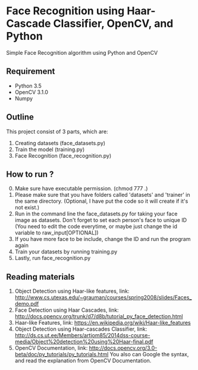 # Face Recognition using Haar-Cascade Classifier, OpenCV, and Python
Simple Face Recognition algorithm using Python and OpenCV

## Requirement
- Python 3.5
- OpenCV 3.1.0
- Numpy

## Outline
This project consist of 3 parts, which are:
1. Creating datasets (face_datasets.py)
2. Train the model (training.py)
3. Face Recognition (face_recognition.py)

## How to run ?
0. Make sure have executable permission. (chmod 777 .)
1. Please make sure that you have folders called 'datasets' and 'trainer' in the same directory. (Optional, I have put the code so it will create if it's not exist.)
2. Run in the command line the face_datasets.py for taking your face image as datasets. Don't forget to set each person's face to unique ID (You need to edit the code everytime, or maybe just change the id variable to raw_input[OPTIONAL])
3. If you have more face to be include, change the ID and run the program again
4. Train your datasets by running training.py
5. Lastly, run face_recognition.py

## Reading materials
1. Object Detection using Haar-like features, link: http://www.cs.utexas.edu/~grauman/courses/spring2008/slides/Faces_demo.pdf
2. Face Detection using Haar Cascades, link: http://docs.opencv.org/trunk/d7/d8b/tutorial_py_face_detection.html
3. Haar-like Features, link: https://en.wikipedia.org/wiki/Haar-like_features
4. Object Detection using Haar-cascades Classifier, link: http://ds.cs.ut.ee/Members/artjom85/2014dss-course-media/Object%20detection%20using%20Haar-final.pdf
5. OpenCV Documentation, link: http://docs.opencv.org/3.0-beta/doc/py_tutorials/py_tutorials.html
You also can Google the syntax, and read the explanation from OpenCV Documentation.



